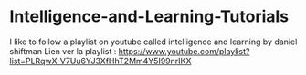 # Intelligence-and-Learning-Tutorials
I like to follow a playlist on youtube called intelligence and learning by daniel shiftman
Lien ver la playlist : https://www.youtube.com/playlist?list=PLRqwX-V7Uu6YJ3XfHhT2Mm4Y5I99nrIKX 
